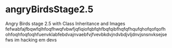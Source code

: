 # angryBirdsStage2.5
Angry Birds stage 2.5 with Class Inheritance and Images
fefwabfajfbqwfqlhfoqfhwqfvbwfjqfiqiofqbfqhfbqfqibfhqfqfhqufqhofqofqofhohfoqhfoqfoqhfuenvklabfebdvajnvaebfvjfvevbkdvjndvbdjvljdnvjsnsnvksejsefws im hacking em devs